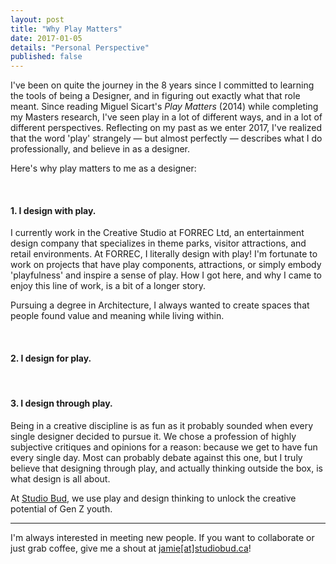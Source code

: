 ```yaml
---
layout: post
title: "Why Play Matters"
date: 2017-01-05
details: "Personal Perspective"
published: false
---
```


I've been on quite the journey in the 8 years since I committed to learning the tools of being a Designer, and in figuring out exactly what that role meant. Since reading Miguel Sicart's <i>Play Matters</i> (2014) while completing my Masters research, I've seen play in a lot of different ways, and in a lot of different perspectives. Reflecting on my past as we enter 2017, I've realized that the word 'play' strangely — but almost perfectly — describes what I do professionally, and believe in as a designer.

Here's why play matters to me as a designer:

<br><h4 class="article-subheading">1. I design with play.</h4> <!-- Entertainment Design -->

I currently work in the Creative Studio at FORREC Ltd, an entertainment design company that specializes in theme parks, visitor attractions, and retail environments. At FORREC, I literally design with play! I'm fortunate to work on projects that have play components, attractions, or simply embody 'playfulness' and inspire a sense of play. How I got here, and why I came to enjoy this line of work, is a bit of a longer story.

Pursuing a degree in Architecture, I always wanted to create spaces that people found value and meaning while living within. 

<br><h4 class="article-subheading">2. I design for play.</h4> <!-- Studio Bud, Experience Design-->



<br><h4 class="article-subheading">3. I design through play.</h4> <!-- Design Process-->
Being in a creative discipline is as fun as it probably sounded when every single designer decided to pursue it. We chose a profession of highly subjective critiques and opinions for a reason: because we get to have fun every single day. Most can probably debate against this one, but I truly believe that designing through play, and actually thinking outside the box, is what design is all about. 

At <a href="/projects/studiobud">Studio Bud</a>, we use play and design thinking to unlock the creative potential of Gen Z youth. 


<!-- <a href="http://io9.gizmodo.com/why-the-rogue-one-trailers-most-iconic-shot-never-appea-1790910745?utm_campaign=socialflow_gizmodo_twitter&utm_source=gizmodo_twitter&utm_medium=socialflow" target="_blank">Star Wars: Rogue One</a>-->


<hr class="xs-thick-hr" align="left">
I'm always interested in meeting new people. If you want to collaborate or just grab coffee, give me a shout at <a href="mailto:jamie@studiobud.ca?Subject=Hello!" target="_top">jamie[at]studiobud.ca</a>!
